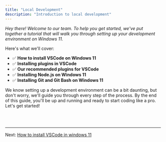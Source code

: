 ```yaml
---
title: "Local Development"
description: "Introduction to local development"
---
```


*Hey there! Welcome to our team. To help you get started, we've put together a tutorial that will walk you through setting up your development environment on Windows 11.*

Here's what we'll cover:

- ✅ **How to install VSCode on Windows 11**
- ✅ **Installing plugins in VSCode**
- ✅ **Our recommended plugins for VSCode**
- ✅ **Installing Node.js on Windows 11**
- ✅ **Installing Git and Git Bash on Windows 11**

We know setting up a development environment can be a bit daunting, but don't worry, we'll guide you through every step of the process. By the end of this guide, you'll be up and running and ready to start coding like a pro. Let's get started!

<br /><br />
***
Next: [How to install VSCode in windows 11](/en/install-vscode-windows-11)